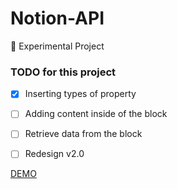 # Notion-API
📌 Experimental Project

### TODO for this project
- [x] Inserting types of property 
- [ ] Adding content inside of the block
- [ ] Retrieve data from the block
- [ ] Redesign v2.0


[DEMO](https://link-url-here.org) 
